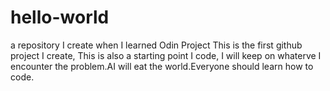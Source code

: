 # hello-world
a repository I create when I learned Odin Project
This is the first  github project I create,
This is also a starting point I code, I will keep on whaterve I encounter the problem.AI will eat the world.Everyone should learn how to code.
